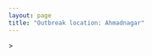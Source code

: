 ```yaml
---
layout: page
title: "Outbreak location: Ahmadnagar"
---
```

<div id="mapid">
<script src="https://buda-magenta.github.io/hazard_map/load_map.js"></script>
><script>
var marker_outbreak = L.marker([19.250000, 74.750000],{"autoPan": true}).addTo(map); marker_outbreak.bindTooltip("Ahmadnagar").openTooltip();

var circle_1 = L.circle([18.521428, 73.854454], {"pane": "markerPane", "color": "red", "fill": true, "fillOpacity": 0.2, "fillRule": "evenodd", "lineCap": "round", "lineJoin": "round", "opacity": 1.0, "radius": 399718, "stroke": true, "weight": 2}).addTo(map);
circle_1.bindTooltip("Pune<br>rank: 1<br>hazard index: 0.099930")

var circle_2 = L.circle([19.075990, 72.877393], {"pane": "markerPane", "color": "red", "fill": true, "fillOpacity": 0.2, "fillRule": "evenodd", "lineCap": "round", "lineJoin": "round", "opacity": 1.0, "radius": 263216, "stroke": true, "weight": 2}).addTo(map);
circle_2.bindTooltip("Mumbai<br>rank: 2<br>hazard index: 0.065804")

var circle_3 = L.circle([19.290314, 76.602903], {"pane": "markerPane", "color": "red", "fill": true, "fillOpacity": 0.2, "fillRule": "evenodd", "lineCap": "round", "lineJoin": "round", "opacity": 1.0, "radius": 120271, "stroke": true, "weight": 2}).addTo(map);
circle_3.bindTooltip("Parbhani<br>rank: 3<br>hazard index: 0.030068")

var circle_4 = L.circle([19.169335, 77.311013], {"pane": "markerPane", "color": "red", "fill": true, "fillOpacity": 0.2, "fillRule": "evenodd", "lineCap": "round", "lineJoin": "round", "opacity": 1.0, "radius": 118588, "stroke": true, "weight": 2}).addTo(map);
circle_4.bindTooltip("Nanded Waghala<br>rank: 4<br>hazard index: 0.029647")

var circle_5 = L.circle([19.918233, 75.868625], {"pane": "markerPane", "color": "red", "fill": true, "fillOpacity": 0.2, "fillRule": "evenodd", "lineCap": "round", "lineJoin": "round", "opacity": 1.0, "radius": 106593, "stroke": true, "weight": 2}).addTo(map);
circle_5.bindTooltip("Jalna<br>rank: 5<br>hazard index: 0.026648")

var circle_6 = L.circle([19.194329, 72.970178], {"pane": "markerPane", "color": "red", "fill": true, "fillOpacity": 0.2, "fillRule": "evenodd", "lineCap": "round", "lineJoin": "round", "opacity": 1.0, "radius": 38366, "stroke": true, "weight": 2}).addTo(map);
circle_6.bindTooltip("Thane<br>rank: 6<br>hazard index: 0.009592")

var circle_7 = L.circle([18.627929, 73.800983], {"pane": "markerPane", "color": "red", "fill": true, "fillOpacity": 0.2, "fillRule": "evenodd", "lineCap": "round", "lineJoin": "round", "opacity": 1.0, "radius": 36478, "stroke": true, "weight": 2}).addTo(map);
circle_7.bindTooltip("Pimpri Chinchwad<br>rank: 7<br>hazard index: 0.009120")

var circle_8 = L.circle([12.979120, 77.591300], {"pane": "markerPane", "color": "red", "fill": true, "fillOpacity": 0.2, "fillRule": "evenodd", "lineCap": "round", "lineJoin": "round", "opacity": 1.0, "radius": 36469, "stroke": true, "weight": 2}).addTo(map);
circle_8.bindTooltip("Bangalore<br>rank: 8<br>hazard index: 0.009117")

var circle_9 = L.circle([20.011247, 73.790236], {"pane": "markerPane", "color": "red", "fill": true, "fillOpacity": 0.2, "fillRule": "evenodd", "lineCap": "round", "lineJoin": "round", "opacity": 1.0, "radius": 31365, "stroke": true, "weight": 2}).addTo(map);
circle_9.bindTooltip("Nashik<br>rank: 9<br>hazard index: 0.007841")

var circle_10 = L.circle([17.849907, 75.276320], {"pane": "markerPane", "color": "red", "fill": true, "fillOpacity": 0.2, "fillRule": "evenodd", "lineCap": "round", "lineJoin": "round", "opacity": 1.0, "radius": 27456, "stroke": true, "weight": 2}).addTo(map);
circle_10.bindTooltip("Solapur<br>rank: 10<br>hazard index: 0.006864")

var circle_11 = L.circle([19.439885, 72.880383], {"pane": "markerPane", "color": "red", "fill": true, "fillOpacity": 0.2, "fillRule": "evenodd", "lineCap": "round", "lineJoin": "round", "opacity": 1.0, "radius": 25760, "stroke": true, "weight": 2}).addTo(map);
circle_11.bindTooltip("Vasai<br>rank: 11<br>hazard index: 0.006440")

var circle_12 = L.circle([19.877263, 75.339024], {"pane": "markerPane", "color": "red", "fill": true, "fillOpacity": 0.2, "fillRule": "evenodd", "lineCap": "round", "lineJoin": "round", "opacity": 1.0, "radius": 24787, "stroke": true, "weight": 2}).addTo(map);
circle_12.bindTooltip("Aurangabad<br>rank: 12<br>hazard index: 0.006197")

var circle_13 = L.circle([18.169844, 76.117963], {"pane": "markerPane", "color": "red", "fill": true, "fillOpacity": 0.2, "fillRule": "evenodd", "lineCap": "round", "lineJoin": "round", "opacity": 1.0, "radius": 21649, "stroke": true, "weight": 2}).addTo(map);
circle_13.bindTooltip("Osmanabad<br>rank: 13<br>hazard index: 0.005412")

var circle_14 = L.circle([21.149813, 79.082056], {"pane": "markerPane", "color": "red", "fill": true, "fillOpacity": 0.2, "fillRule": "evenodd", "lineCap": "round", "lineJoin": "round", "opacity": 1.0, "radius": 20618, "stroke": true, "weight": 2}).addTo(map);
circle_14.bindTooltip("Nagpur<br>rank: 14<br>hazard index: 0.005155")

var circle_15 = L.circle([19.295200, 72.854400], {"pane": "markerPane", "color": "red", "fill": true, "fillOpacity": 0.2, "fillRule": "evenodd", "lineCap": "round", "lineJoin": "round", "opacity": 1.0, "radius": 17184, "stroke": true, "weight": 2}).addTo(map);
circle_15.bindTooltip("Mira-Bhayandar<br>rank: 15<br>hazard index: 0.004296")

var circle_16 = L.circle([19.362531, 73.078475], {"pane": "markerPane", "color": "red", "fill": true, "fillOpacity": 0.2, "fillRule": "evenodd", "lineCap": "round", "lineJoin": "round", "opacity": 1.0, "radius": 15004, "stroke": true, "weight": 2}).addTo(map);
circle_16.bindTooltip("Bhiwandi<br>rank: 16<br>hazard index: 0.003751")

var circle_17 = L.circle([18.182992, 75.743925], {"pane": "markerPane", "color": "red", "fill": true, "fillOpacity": 0.2, "fillRule": "evenodd", "lineCap": "round", "lineJoin": "round", "opacity": 1.0, "radius": 14931, "stroke": true, "weight": 2}).addTo(map);
circle_17.bindTooltip("Barshi<br>rank: 17<br>hazard index: 0.003733")

var circle_18 = L.circle([20.843512, 75.525927], {"pane": "markerPane", "color": "red", "fill": true, "fillOpacity": 0.2, "fillRule": "evenodd", "lineCap": "round", "lineJoin": "round", "opacity": 1.0, "radius": 13622, "stroke": true, "weight": 2}).addTo(map);
circle_18.bindTooltip("Jalgaon<br>rank: 18<br>hazard index: 0.003406")

var circle_19 = L.circle([17.388786, 78.461065], {"pane": "markerPane", "color": "red", "fill": true, "fillOpacity": 0.2, "fillRule": "evenodd", "lineCap": "round", "lineJoin": "round", "opacity": 1.0, "radius": 12607, "stroke": true, "weight": 2}).addTo(map);
circle_19.bindTooltip("Hyderabad<br>rank: 19<br>hazard index: 0.003152")

var circle_20 = L.circle([17.636129, 74.298278], {"pane": "markerPane", "color": "red", "fill": true, "fillOpacity": 0.2, "fillRule": "evenodd", "lineCap": "round", "lineJoin": "round", "opacity": 1.0, "radius": 11436, "stroke": true, "weight": 2}).addTo(map);
circle_20.bindTooltip("Satara<br>rank: 20<br>hazard index: 0.002859")

var circle_21 = L.circle([19.261944, 73.194760], {"pane": "markerPane", "color": "red", "fill": true, "fillOpacity": 0.2, "fillRule": "evenodd", "lineCap": "round", "lineJoin": "round", "opacity": 1.0, "radius": 10693, "stroke": true, "weight": 2}).addTo(map);
circle_21.bindTooltip("Ulhas Nagar<br>rank: 21<br>hazard index: 0.002673")

var circle_22 = L.circle([19.794750, 75.077922], {"pane": "markerPane", "color": "red", "fill": true, "fillOpacity": 0.2, "fillRule": "evenodd", "lineCap": "round", "lineJoin": "round", "opacity": 1.0, "radius": 9140, "stroke": true, "weight": 2}).addTo(map);
circle_22.bindTooltip("Gangapur<br>rank: 22<br>hazard index: 0.002285")

var circle_23 = L.circle([26.055318, 82.993139], {"pane": "markerPane", "color": "red", "fill": true, "fillOpacity": 0.2, "fillRule": "evenodd", "lineCap": "round", "lineJoin": "round", "opacity": 1.0, "radius": 8534, "stroke": true, "weight": 2}).addTo(map);
circle_23.bindTooltip("Nizamabad<br>rank: 23<br>hazard index: 0.002134")

var circle_24 = L.circle([28.651718, 77.221939], {"pane": "markerPane", "color": "red", "fill": true, "fillOpacity": 0.2, "fillRule": "evenodd", "lineCap": "round", "lineJoin": "round", "opacity": 1.0, "radius": 8474, "stroke": true, "weight": 2}).addTo(map);
circle_24.bindTooltip("Delhi<br>rank: 24<br>hazard index: 0.002119")

var circle_25 = L.circle([20.325704, 78.116914], {"pane": "markerPane", "color": "red", "fill": true, "fillOpacity": 0.2, "fillRule": "evenodd", "lineCap": "round", "lineJoin": "round", "opacity": 1.0, "radius": 8146, "stroke": true, "weight": 2}).addTo(map);
circle_25.bindTooltip("Yavatmal<br>rank: 25<br>hazard index: 0.002037")

var circle_26 = L.circle([19.143607, 73.295535], {"pane": "markerPane", "color": "red", "fill": true, "fillOpacity": 0.2, "fillRule": "evenodd", "lineCap": "round", "lineJoin": "round", "opacity": 1.0, "radius": 7414, "stroke": true, "weight": 2}).addTo(map);
circle_26.bindTooltip("Ambarnath<br>rank: 26<br>hazard index: 0.001854")

var circle_27 = L.circle([25.438130, 81.833800], {"pane": "markerPane", "color": "red", "fill": true, "fillOpacity": 0.2, "fillRule": "evenodd", "lineCap": "round", "lineJoin": "round", "opacity": 1.0, "radius": 6252, "stroke": true, "weight": 2}).addTo(map);
circle_27.bindTooltip("Allahabad<br>rank: 27<br>hazard index: 0.001563")

var circle_28 = L.circle([13.083694, 80.270186], {"pane": "markerPane", "color": "red", "fill": true, "fillOpacity": 0.2, "fillRule": "evenodd", "lineCap": "round", "lineJoin": "round", "opacity": 1.0, "radius": 6000, "stroke": true, "weight": 2}).addTo(map);
circle_28.bindTooltip("Chennai<br>rank: 28<br>hazard index: 0.001500")

var circle_29 = L.circle([23.160894, 79.949770], {"pane": "markerPane", "color": "red", "fill": true, "fillOpacity": 0.2, "fillRule": "evenodd", "lineCap": "round", "lineJoin": "round", "opacity": 1.0, "radius": 5901, "stroke": true, "weight": 2}).addTo(map);
circle_29.bindTooltip("Jabalpur<br>rank: 29<br>hazard index: 0.001475")

var circle_30 = L.circle([20.761862, 77.192172], {"pane": "markerPane", "color": "red", "fill": true, "fillOpacity": 0.2, "fillRule": "evenodd", "lineCap": "round", "lineJoin": "round", "opacity": 1.0, "radius": 5677, "stroke": true, "weight": 2}).addTo(map);
circle_30.bindTooltip("Akola<br>rank: 30<br>hazard index: 0.001419")

var circle_31 = L.circle([19.500000, 78.500000], {"pane": "markerPane", "color": "red", "fill": true, "fillOpacity": 0.2, "fillRule": "evenodd", "lineCap": "round", "lineJoin": "round", "opacity": 1.0, "radius": 4798, "stroke": true, "weight": 2}).addTo(map);
circle_31.bindTooltip("Adilabad<br>rank: 31<br>hazard index: 0.001200")

var circle_32 = L.circle([16.850253, 74.594888], {"pane": "markerPane", "color": "red", "fill": true, "fillOpacity": 0.2, "fillRule": "evenodd", "lineCap": "round", "lineJoin": "round", "opacity": 1.0, "radius": 4741, "stroke": true, "weight": 2}).addTo(map);
circle_32.bindTooltip("Sangli<br>rank: 32<br>hazard index: 0.001185")

var circle_33 = L.circle([21.170200, 72.831100], {"pane": "markerPane", "color": "red", "fill": true, "fillOpacity": 0.2, "fillRule": "evenodd", "lineCap": "round", "lineJoin": "round", "opacity": 1.0, "radius": 4519, "stroke": true, "weight": 2}).addTo(map);
circle_33.bindTooltip("Surat<br>rank: 33<br>hazard index: 0.001130")

var circle_34 = L.circle([23.021624, 72.579707], {"pane": "markerPane", "color": "red", "fill": true, "fillOpacity": 0.2, "fillRule": "evenodd", "lineCap": "round", "lineJoin": "round", "opacity": 1.0, "radius": 4455, "stroke": true, "weight": 2}).addTo(map);
circle_34.bindTooltip("Ahmedabad<br>rank: 34<br>hazard index: 0.001114")

var circle_35 = L.circle([20.993276, 75.839983], {"pane": "markerPane", "color": "red", "fill": true, "fillOpacity": 0.2, "fillRule": "evenodd", "lineCap": "round", "lineJoin": "round", "opacity": 1.0, "radius": 3862, "stroke": true, "weight": 2}).addTo(map);
circle_35.bindTooltip("Bhusawal<br>rank: 35<br>hazard index: 0.000966")

var circle_36 = L.circle([23.258486, 77.401989], {"pane": "markerPane", "color": "red", "fill": true, "fillOpacity": 0.2, "fillRule": "evenodd", "lineCap": "round", "lineJoin": "round", "opacity": 1.0, "radius": 3227, "stroke": true, "weight": 2}).addTo(map);
circle_36.bindTooltip("Bhopal<br>rank: 36<br>hazard index: 0.000807")

var circle_37 = L.circle([15.398403, 73.812918], {"pane": "markerPane", "color": "red", "fill": true, "fillOpacity": 0.2, "fillRule": "evenodd", "lineCap": "round", "lineJoin": "round", "opacity": 1.0, "radius": 3027, "stroke": true, "weight": 2}).addTo(map);
circle_37.bindTooltip("Vasco Da Gama<br>rank: 37<br>hazard index: 0.000757")

var circle_38 = L.circle([25.531031, 78.652689], {"pane": "markerPane", "color": "red", "fill": true, "fillOpacity": 0.2, "fillRule": "evenodd", "lineCap": "round", "lineJoin": "round", "opacity": 1.0, "radius": 2772, "stroke": true, "weight": 2}).addTo(map);
circle_38.bindTooltip("Jhansi<br>rank: 38<br>hazard index: 0.000693")

var circle_39 = L.circle([15.857267, 74.506934], {"pane": "markerPane", "color": "red", "fill": true, "fillOpacity": 0.2, "fillRule": "evenodd", "lineCap": "round", "lineJoin": "round", "opacity": 1.0, "radius": 2621, "stroke": true, "weight": 2}).addTo(map);
circle_39.bindTooltip("Belgaum<br>rank: 39<br>hazard index: 0.000655")

var circle_40 = L.circle([25.335649, 83.007629], {"pane": "markerPane", "color": "red", "fill": true, "fillOpacity": 0.2, "fillRule": "evenodd", "lineCap": "round", "lineJoin": "round", "opacity": 1.0, "radius": 2400, "stroke": true, "weight": 2}).addTo(map);
circle_40.bindTooltip("Varanasi<br>rank: 40<br>hazard index: 0.000600")

var circle_41 = L.circle([12.305183, 76.655361], {"pane": "markerPane", "color": "red", "fill": true, "fillOpacity": 0.2, "fillRule": "evenodd", "lineCap": "round", "lineJoin": "round", "opacity": 1.0, "radius": 2371, "stroke": true, "weight": 2}).addTo(map);
circle_41.bindTooltip("Mysore<br>rank: 41<br>hazard index: 0.000593")

var circle_42 = L.circle([20.030976, 79.358139], {"pane": "markerPane", "color": "red", "fill": true, "fillOpacity": 0.2, "fillRule": "evenodd", "lineCap": "round", "lineJoin": "round", "opacity": 1.0, "radius": 2237, "stroke": true, "weight": 2}).addTo(map);
circle_42.bindTooltip("Chandrapur<br>rank: 42<br>hazard index: 0.000559")

var circle_43 = L.circle([16.702841, 74.240533], {"pane": "markerPane", "color": "red", "fill": true, "fillOpacity": 0.2, "fillRule": "evenodd", "lineCap": "round", "lineJoin": "round", "opacity": 1.0, "radius": 2231, "stroke": true, "weight": 2}).addTo(map);
circle_43.bindTooltip("Kolhapur<br>rank: 43<br>hazard index: 0.000558")

var circle_44 = L.circle([22.541418, 88.357691], {"pane": "markerPane", "color": "red", "fill": true, "fillOpacity": 0.2, "fillRule": "evenodd", "lineCap": "round", "lineJoin": "round", "opacity": 1.0, "radius": 2063, "stroke": true, "weight": 2}).addTo(map);
circle_44.bindTooltip("Kolkata<br>rank: 44<br>hazard index: 0.000516")

var circle_45 = L.circle([18.793568, 80.815939], {"pane": "markerPane", "color": "red", "fill": true, "fillOpacity": 0.2, "fillRule": "evenodd", "lineCap": "round", "lineJoin": "round", "opacity": 1.0, "radius": 1903, "stroke": true, "weight": 2}).addTo(map);
circle_45.bindTooltip("Bijapur<br>rank: 45<br>hazard index: 0.000476")

var circle_46 = L.circle([22.297314, 73.194257], {"pane": "markerPane", "color": "red", "fill": true, "fillOpacity": 0.2, "fillRule": "evenodd", "lineCap": "round", "lineJoin": "round", "opacity": 1.0, "radius": 1724, "stroke": true, "weight": 2}).addTo(map);
circle_46.bindTooltip("Vadodara<br>rank: 46<br>hazard index: 0.000431")

var circle_47 = L.circle([20.432402, 73.141172], {"pane": "markerPane", "color": "red", "fill": true, "fillOpacity": 0.2, "fillRule": "evenodd", "lineCap": "round", "lineJoin": "round", "opacity": 1.0, "radius": 1647, "stroke": true, "weight": 2}).addTo(map);
circle_47.bindTooltip("Valsad<br>rank: 47<br>hazard index: 0.000412")

var circle_48 = L.circle([24.500000, 81.000000], {"pane": "markerPane", "color": "red", "fill": true, "fillOpacity": 0.2, "fillRule": "evenodd", "lineCap": "round", "lineJoin": "round", "opacity": 1.0, "radius": 1568, "stroke": true, "weight": 2}).addTo(map);
circle_48.bindTooltip("Satna<br>rank: 48<br>hazard index: 0.000392")

var circle_49 = L.circle([18.351469, 76.755121], {"pane": "markerPane", "color": "red", "fill": true, "fillOpacity": 0.2, "fillRule": "evenodd", "lineCap": "round", "lineJoin": "round", "opacity": 1.0, "radius": 1467, "stroke": true, "weight": 2}).addTo(map);
circle_49.bindTooltip("Latur<br>rank: 49<br>hazard index: 0.000367")

var circle_50 = L.circle([12.869810, 74.843008], {"pane": "markerPane", "color": "red", "fill": true, "fillOpacity": 0.2, "fillRule": "evenodd", "lineCap": "round", "lineJoin": "round", "opacity": 1.0, "radius": 1264, "stroke": true, "weight": 2}).addTo(map);
circle_50.bindTooltip("Mangalore<br>rank: 50<br>hazard index: 0.000316")

var circle_51 = L.circle([21.154541, 77.644296], {"pane": "markerPane", "color": "red", "fill": true, "fillOpacity": 0.2, "fillRule": "evenodd", "lineCap": "round", "lineJoin": "round", "opacity": 1.0, "radius": 1244, "stroke": true, "weight": 2}).addTo(map);
circle_51.bindTooltip("Amravati<br>rank: 51<br>hazard index: 0.000311")

var circle_52 = L.circle([20.825623, 78.613146], {"pane": "markerPane", "color": "red", "fill": true, "fillOpacity": 0.2, "fillRule": "evenodd", "lineCap": "round", "lineJoin": "round", "opacity": 1.0, "radius": 1199, "stroke": true, "weight": 2}).addTo(map);
circle_52.bindTooltip("Wardha<br>rank: 52<br>hazard index: 0.000300")

var circle_53 = L.circle([21.977864, 76.568828], {"pane": "markerPane", "color": "red", "fill": true, "fillOpacity": 0.2, "fillRule": "evenodd", "lineCap": "round", "lineJoin": "round", "opacity": 1.0, "radius": 1194, "stroke": true, "weight": 2}).addTo(map);
circle_53.bindTooltip("Khandwa<br>rank: 53<br>hazard index: 0.000299")

var circle_54 = L.circle([14.654623, 77.556260], {"pane": "markerPane", "color": "red", "fill": true, "fillOpacity": 0.2, "fillRule": "evenodd", "lineCap": "round", "lineJoin": "round", "opacity": 1.0, "radius": 1098, "stroke": true, "weight": 2}).addTo(map);
circle_54.bindTooltip("Anantapur<br>rank: 54<br>hazard index: 0.000275")

var circle_55 = L.circle([21.237947, 81.633683], {"pane": "markerPane", "color": "red", "fill": true, "fillOpacity": 0.2, "fillRule": "evenodd", "lineCap": "round", "lineJoin": "round", "opacity": 1.0, "radius": 1052, "stroke": true, "weight": 2}).addTo(map);
circle_55.bindTooltip("Raipur<br>rank: 55<br>hazard index: 0.000263")

var circle_56 = L.circle([15.143395, 76.919388], {"pane": "markerPane", "color": "red", "fill": true, "fillOpacity": 0.2, "fillRule": "evenodd", "lineCap": "round", "lineJoin": "round", "opacity": 1.0, "radius": 1035, "stroke": true, "weight": 2}).addTo(map);
circle_56.bindTooltip("Bellary<br>rank: 56<br>hazard index: 0.000259")

var circle_57 = L.circle([24.935635, 82.647701], {"pane": "markerPane", "color": "red", "fill": true, "fillOpacity": 0.2, "fillRule": "evenodd", "lineCap": "round", "lineJoin": "round", "opacity": 1.0, "radius": 1023, "stroke": true, "weight": 2}).addTo(map);
circle_57.bindTooltip("Mirzapur<br>rank: 57<br>hazard index: 0.000256")

var circle_58 = L.circle([15.426365, 75.630079], {"pane": "markerPane", "color": "red", "fill": true, "fillOpacity": 0.2, "fillRule": "evenodd", "lineCap": "round", "lineJoin": "round", "opacity": 1.0, "radius": 1008, "stroke": true, "weight": 2}).addTo(map);
circle_58.bindTooltip("Gadag<br>rank: 58<br>hazard index: 0.000252")

var circle_59 = L.circle([25.895924, 82.437716], {"pane": "markerPane", "color": "red", "fill": true, "fillOpacity": 0.2, "fillRule": "evenodd", "lineCap": "round", "lineJoin": "round", "opacity": 1.0, "radius": 949, "stroke": true, "weight": 2}).addTo(map);
circle_59.bindTooltip("Badlapur<br>rank: 59<br>hazard index: 0.000237")

var circle_60 = L.circle([26.838100, 80.934600], {"pane": "markerPane", "color": "red", "fill": true, "fillOpacity": 0.2, "fillRule": "evenodd", "lineCap": "round", "lineJoin": "round", "opacity": 1.0, "radius": 948, "stroke": true, "weight": 2}).addTo(map);
circle_60.bindTooltip("Lucknow<br>rank: 60<br>hazard index: 0.000237")

var circle_61 = L.circle([20.259399, 76.976203], {"pane": "markerPane", "color": "red", "fill": true, "fillOpacity": 0.2, "fillRule": "evenodd", "lineCap": "round", "lineJoin": "round", "opacity": 1.0, "radius": 933, "stroke": true, "weight": 2}).addTo(map);
circle_61.bindTooltip("Malegaon<br>rank: 61<br>hazard index: 0.000233")

var circle_62 = L.circle([13.340077, 77.100621], {"pane": "markerPane", "color": "red", "fill": true, "fillOpacity": 0.2, "fillRule": "evenodd", "lineCap": "round", "lineJoin": "round", "opacity": 1.0, "radius": 931, "stroke": true, "weight": 2}).addTo(map);
circle_62.bindTooltip("Tumkur<br>rank: 62<br>hazard index: 0.000233")

var circle_63 = L.circle([16.695935, 74.455575], {"pane": "markerPane", "color": "red", "fill": true, "fillOpacity": 0.2, "fillRule": "evenodd", "lineCap": "round", "lineJoin": "round", "opacity": 1.0, "radius": 920, "stroke": true, "weight": 2}).addTo(map);
circle_63.bindTooltip("Ichalkaranji<br>rank: 63<br>hazard index: 0.000230")

var circle_64 = L.circle([15.351838, 75.137985], {"pane": "markerPane", "color": "red", "fill": true, "fillOpacity": 0.2, "fillRule": "evenodd", "lineCap": "round", "lineJoin": "round", "opacity": 1.0, "radius": 902, "stroke": true, "weight": 2}).addTo(map);
circle_64.bindTooltip("Hubli<br>rank: 64<br>hazard index: 0.000226")

var circle_65 = L.circle([26.915458, 75.818982], {"pane": "markerPane", "color": "red", "fill": true, "fillOpacity": 0.2, "fillRule": "evenodd", "lineCap": "round", "lineJoin": "round", "opacity": 1.0, "radius": 865, "stroke": true, "weight": 2}).addTo(map);
circle_65.bindTooltip("Jaipur<br>rank: 65<br>hazard index: 0.000216")

var circle_66 = L.circle([9.931308, 76.267414], {"pane": "markerPane", "color": "red", "fill": true, "fillOpacity": 0.2, "fillRule": "evenodd", "lineCap": "round", "lineJoin": "round", "opacity": 1.0, "radius": 788, "stroke": true, "weight": 2}).addTo(map);
circle_66.bindTooltip("Kochi<br>rank: 66<br>hazard index: 0.000197")

var circle_67 = L.circle([25.623457, 84.596839], {"pane": "markerPane", "color": "red", "fill": true, "fillOpacity": 0.2, "fillRule": "evenodd", "lineCap": "round", "lineJoin": "round", "opacity": 1.0, "radius": 742, "stroke": true, "weight": 2}).addTo(map);
circle_67.bindTooltip("Arrah<br>rank: 67<br>hazard index: 0.000186")

var circle_68 = L.circle([8.576971, 77.050125], {"pane": "markerPane", "color": "red", "fill": true, "fillOpacity": 0.2, "fillRule": "evenodd", "lineCap": "round", "lineJoin": "round", "opacity": 1.0, "radius": 731, "stroke": true, "weight": 2}).addTo(map);
circle_68.bindTooltip("Thiruvananthapuram<br>rank: 68<br>hazard index: 0.000183")

var circle_69 = L.circle([26.732501, 77.036312], {"pane": "markerPane", "color": "red", "fill": true, "fillOpacity": 0.2, "fillRule": "evenodd", "lineCap": "round", "lineJoin": "round", "opacity": 1.0, "radius": 714, "stroke": true, "weight": 2}).addTo(map);
circle_69.bindTooltip("Hindaun<br>rank: 69<br>hazard index: 0.000179")

var circle_70 = L.circle([21.145629, 80.268387], {"pane": "markerPane", "color": "red", "fill": true, "fillOpacity": 0.2, "fillRule": "evenodd", "lineCap": "round", "lineJoin": "round", "opacity": 1.0, "radius": 678, "stroke": true, "weight": 2}).addTo(map);
circle_70.bindTooltip("Gondiya<br>rank: 70<br>hazard index: 0.000170")

var circle_71 = L.circle([18.761516, 79.478785], {"pane": "markerPane", "color": "red", "fill": true, "fillOpacity": 0.2, "fillRule": "evenodd", "lineCap": "round", "lineJoin": "round", "opacity": 1.0, "radius": 667, "stroke": true, "weight": 2}).addTo(map);
circle_71.bindTooltip("Ramagundam<br>rank: 71<br>hazard index: 0.000167")

var circle_72 = L.circle([16.185317, 75.696792], {"pane": "markerPane", "color": "red", "fill": true, "fillOpacity": 0.2, "fillRule": "evenodd", "lineCap": "round", "lineJoin": "round", "opacity": 1.0, "radius": 653, "stroke": true, "weight": 2}).addTo(map);
circle_72.bindTooltip("Bagalkot<br>rank: 72<br>hazard index: 0.000163")

var circle_73 = L.circle([13.826383, 77.493772], {"pane": "markerPane", "color": "red", "fill": true, "fillOpacity": 0.2, "fillRule": "evenodd", "lineCap": "round", "lineJoin": "round", "opacity": 1.0, "radius": 635, "stroke": true, "weight": 2}).addTo(map);
circle_73.bindTooltip("Hindupur<br>rank: 73<br>hazard index: 0.000159")

var circle_74 = L.circle([26.269721, 82.994425], {"pane": "markerPane", "color": "red", "fill": true, "fillOpacity": 0.2, "fillRule": "evenodd", "lineCap": "round", "lineJoin": "round", "opacity": 1.0, "radius": 633, "stroke": true, "weight": 2}).addTo(map);
circle_74.bindTooltip("Burhanpur<br>rank: 74<br>hazard index: 0.000158")

var circle_75 = L.circle([11.258608, 75.778874], {"pane": "markerPane", "color": "red", "fill": true, "fillOpacity": 0.2, "fillRule": "evenodd", "lineCap": "round", "lineJoin": "round", "opacity": 1.0, "radius": 628, "stroke": true, "weight": 2}).addTo(map);
circle_75.bindTooltip("Kozhikode<br>rank: 75<br>hazard index: 0.000157")

var circle_76 = L.circle([27.175255, 78.009816], {"pane": "markerPane", "color": "red", "fill": true, "fillOpacity": 0.2, "fillRule": "evenodd", "lineCap": "round", "lineJoin": "round", "opacity": 1.0, "radius": 586, "stroke": true, "weight": 2}).addTo(map);
circle_76.bindTooltip("Agra<br>rank: 76<br>hazard index: 0.000147")

var circle_77 = L.circle([11.664300, 78.146000], {"pane": "markerPane", "color": "red", "fill": true, "fillOpacity": 0.2, "fillRule": "evenodd", "lineCap": "round", "lineJoin": "round", "opacity": 1.0, "radius": 575, "stroke": true, "weight": 2}).addTo(map);
circle_77.bindTooltip("Salem<br>rank: 77<br>hazard index: 0.000144")

var circle_78 = L.circle([17.166667, 77.083333], {"pane": "markerPane", "color": "red", "fill": true, "fillOpacity": 0.2, "fillRule": "evenodd", "lineCap": "round", "lineJoin": "round", "opacity": 1.0, "radius": 568, "stroke": true, "weight": 2}).addTo(map);
circle_78.bindTooltip("Gulbarga<br>rank: 78<br>hazard index: 0.000142")

var circle_79 = L.circle([15.119651, 77.455290], {"pane": "markerPane", "color": "red", "fill": true, "fillOpacity": 0.2, "fillRule": "evenodd", "lineCap": "round", "lineJoin": "round", "opacity": 1.0, "radius": 547, "stroke": true, "weight": 2}).addTo(map);
circle_79.bindTooltip("Guntakal<br>rank: 79<br>hazard index: 0.000137")

var circle_80 = L.circle([21.365999, 74.284004], {"pane": "markerPane", "color": "red", "fill": true, "fillOpacity": 0.2, "fillRule": "evenodd", "lineCap": "round", "lineJoin": "round", "opacity": 1.0, "radius": 545, "stroke": true, "weight": 2}).addTo(map);
circle_80.bindTooltip("Nandurbar<br>rank: 80<br>hazard index: 0.000136")

var circle_81 = L.circle([22.720362, 75.868200], {"pane": "markerPane", "color": "red", "fill": true, "fillOpacity": 0.2, "fillRule": "evenodd", "lineCap": "round", "lineJoin": "round", "opacity": 1.0, "radius": 543, "stroke": true, "weight": 2}).addTo(map);
circle_81.bindTooltip("Indore<br>rank: 81<br>hazard index: 0.000136")

var circle_82 = L.circle([16.508759, 80.618510], {"pane": "markerPane", "color": "red", "fill": true, "fillOpacity": 0.2, "fillRule": "evenodd", "lineCap": "round", "lineJoin": "round", "opacity": 1.0, "radius": 529, "stroke": true, "weight": 2}).addTo(map);
circle_82.bindTooltip("Vijayawada<br>rank: 82<br>hazard index: 0.000132")

var circle_83 = L.circle([25.623400, 85.041700], {"pane": "markerPane", "color": "red", "fill": true, "fillOpacity": 0.2, "fillRule": "evenodd", "lineCap": "round", "lineJoin": "round", "opacity": 1.0, "radius": 517, "stroke": true, "weight": 2}).addTo(map);
circle_83.bindTooltip("Dinapur Nizamat<br>rank: 83<br>hazard index: 0.000129")

var circle_84 = L.circle([26.460914, 80.321759], {"pane": "markerPane", "color": "red", "fill": true, "fillOpacity": 0.2, "fillRule": "evenodd", "lineCap": "round", "lineJoin": "round", "opacity": 1.0, "radius": 515, "stroke": true, "weight": 2}).addTo(map);
circle_84.bindTooltip("Kanpur<br>rank: 84<br>hazard index: 0.000129")

var circle_85 = L.circle([14.422347, 77.720069], {"pane": "markerPane", "color": "red", "fill": true, "fillOpacity": 0.2, "fillRule": "evenodd", "lineCap": "round", "lineJoin": "round", "opacity": 1.0, "radius": 510, "stroke": true, "weight": 2}).addTo(map);
circle_85.bindTooltip("Dharmavaram<br>rank: 85<br>hazard index: 0.000128")

var circle_86 = L.circle([25.609324, 85.123525], {"pane": "markerPane", "color": "red", "fill": true, "fillOpacity": 0.2, "fillRule": "evenodd", "lineCap": "round", "lineJoin": "round", "opacity": 1.0, "radius": 496, "stroke": true, "weight": 2}).addTo(map);
circle_86.bindTooltip("Patna<br>rank: 86<br>hazard index: 0.000124")

var circle_87 = L.circle([15.266493, 76.387230], {"pane": "markerPane", "color": "red", "fill": true, "fillOpacity": 0.2, "fillRule": "evenodd", "lineCap": "round", "lineJoin": "round", "opacity": 1.0, "radius": 492, "stroke": true, "weight": 2}).addTo(map);
circle_87.bindTooltip("Hospet<br>rank: 87<br>hazard index: 0.000123")

var circle_88 = L.circle([12.955100, 78.269900], {"pane": "markerPane", "color": "red", "fill": true, "fillOpacity": 0.2, "fillRule": "evenodd", "lineCap": "round", "lineJoin": "round", "opacity": 1.0, "radius": 463, "stroke": true, "weight": 2}).addTo(map);
circle_88.bindTooltip("Robertson Pet<br>rank: 88<br>hazard index: 0.000116")

var circle_89 = L.circle([16.083333, 77.166667], {"pane": "markerPane", "color": "red", "fill": true, "fillOpacity": 0.2, "fillRule": "evenodd", "lineCap": "round", "lineJoin": "round", "opacity": 1.0, "radius": 451, "stroke": true, "weight": 2}).addTo(map);
circle_89.bindTooltip("Raichur<br>rank: 89<br>hazard index: 0.000113")

var circle_90 = L.circle([11.001812, 76.962842], {"pane": "markerPane", "color": "red", "fill": true, "fillOpacity": 0.2, "fillRule": "evenodd", "lineCap": "round", "lineJoin": "round", "opacity": 1.0, "radius": 442, "stroke": true, "weight": 2}).addTo(map);
circle_90.bindTooltip("Coimbatore<br>rank: 90<br>hazard index: 0.000111")

var circle_91 = L.circle([26.203725, 78.157363], {"pane": "markerPane", "color": "red", "fill": true, "fillOpacity": 0.2, "fillRule": "evenodd", "lineCap": "round", "lineJoin": "round", "opacity": 1.0, "radius": 392, "stroke": true, "weight": 2}).addTo(map);
circle_91.bindTooltip("Gwalior<br>rank: 91<br>hazard index: 0.000098")

var circle_92 = L.circle([22.305199, 70.802834], {"pane": "markerPane", "color": "red", "fill": true, "fillOpacity": 0.2, "fillRule": "evenodd", "lineCap": "round", "lineJoin": "round", "opacity": 1.0, "radius": 379, "stroke": true, "weight": 2}).addTo(map);
circle_92.bindTooltip("Rajkot<br>rank: 92<br>hazard index: 0.000095")

var circle_93 = L.circle([24.578721, 73.686257], {"pane": "markerPane", "color": "red", "fill": true, "fillOpacity": 0.2, "fillRule": "evenodd", "lineCap": "round", "lineJoin": "round", "opacity": 1.0, "radius": 370, "stroke": true, "weight": 2}).addTo(map);
circle_93.bindTooltip("Udaipur<br>rank: 93<br>hazard index: 0.000093")

var circle_94 = L.circle([12.523889, 76.896196], {"pane": "markerPane", "color": "red", "fill": true, "fillOpacity": 0.2, "fillRule": "evenodd", "lineCap": "round", "lineJoin": "round", "opacity": 1.0, "radius": 348, "stroke": true, "weight": 2}).addTo(map);
circle_94.bindTooltip("Mandya<br>rank: 94<br>hazard index: 0.000087")

var circle_95 = L.circle([22.383333, 82.133333], {"pane": "markerPane", "color": "red", "fill": true, "fillOpacity": 0.2, "fillRule": "evenodd", "lineCap": "round", "lineJoin": "round", "opacity": 1.0, "radius": 343, "stroke": true, "weight": 2}).addTo(map);
circle_95.bindTooltip("Bilaspur<br>rank: 95<br>hazard index: 0.000086")

var circle_96 = L.circle([25.196826, 76.000893], {"pane": "markerPane", "color": "red", "fill": true, "fillOpacity": 0.2, "fillRule": "evenodd", "lineCap": "round", "lineJoin": "round", "opacity": 1.0, "radius": 336, "stroke": true, "weight": 2}).addTo(map);
circle_96.bindTooltip("Kota<br>rank: 96<br>hazard index: 0.000084")

var circle_97 = L.circle([25.280733, 83.125128], {"pane": "markerPane", "color": "red", "fill": true, "fillOpacity": 0.2, "fillRule": "evenodd", "lineCap": "round", "lineJoin": "round", "opacity": 1.0, "radius": 325, "stroke": true, "weight": 2}).addTo(map);
circle_97.bindTooltip("Mughal Sarai<br>rank: 97<br>hazard index: 0.000081")

var circle_98 = L.circle([15.631900, 77.275900], {"pane": "markerPane", "color": "red", "fill": true, "fillOpacity": 0.2, "fillRule": "evenodd", "lineCap": "round", "lineJoin": "round", "opacity": 1.0, "radius": 323, "stroke": true, "weight": 2}).addTo(map);
circle_98.bindTooltip("Adoni<br>rank: 98<br>hazard index: 0.000081")

var circle_99 = L.circle([20.266777, 85.843559], {"pane": "markerPane", "color": "red", "fill": true, "fillOpacity": 0.2, "fillRule": "evenodd", "lineCap": "round", "lineJoin": "round", "opacity": 1.0, "radius": 322, "stroke": true, "weight": 2}).addTo(map);
circle_99.bindTooltip("Bhubaneswar<br>rank: 99<br>hazard index: 0.000081")

var circle_100 = L.circle([17.910400, 77.519900], {"pane": "markerPane", "color": "red", "fill": true, "fillOpacity": 0.2, "fillRule": "evenodd", "lineCap": "round", "lineJoin": "round", "opacity": 1.0, "radius": 312, "stroke": true, "weight": 2}).addTo(map);
circle_100.bindTooltip("Bidar<br>rank: 100<br>hazard index: 0.000078")
</script>
</div>